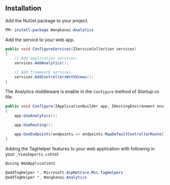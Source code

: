 ﻿## Installation

Add the NuGet package to your project.

```powershell
PM> install-package Wangkanai.Analytics
```

Add the service to your web app.

```c#
public void ConfigureServices(IServiceCollection services)
{
    // Add application services.
    services.AddAnalytics();

    // Add framework services.
    services.AddControllersWithViews();
}
```

The Analytics middleware is enable in the `Configure` method of *Startup.cs* file.

```c#
public void Configure(IApplicationBuilder app, IHostingEnvironment env)
{
    app.UseAnalytics();
    
    app.UseRouting();  

    app.UseEndpoints(endpoints => endpoints.MapDefaultControllerRoute());
}
```

Adding the TagHelper features to your web application with following in your `_ViewImports.cshtml`

```c#
@using WebApplication1

@addTagHelper *, Microsoft.AspNetCore.Mvc.TagHelpers
@addTagHelper *, Wangkanai.Analytics
```
